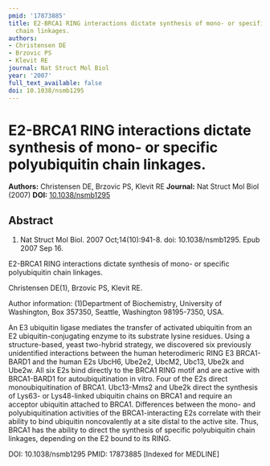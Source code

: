 ```yaml
---
pmid: '17873885'
title: E2-BRCA1 RING interactions dictate synthesis of mono- or specific polyubiquitin
  chain linkages.
authors:
- Christensen DE
- Brzovic PS
- Klevit RE
journal: Nat Struct Mol Biol
year: '2007'
full_text_available: false
doi: 10.1038/nsmb1295
---
```


# E2-BRCA1 RING interactions dictate synthesis of mono- or specific polyubiquitin chain linkages.
**Authors:** Christensen DE, Brzovic PS, Klevit RE
**Journal:** Nat Struct Mol Biol (2007)
**DOI:** [10.1038/nsmb1295](https://doi.org/10.1038/nsmb1295)

## Abstract

1. Nat Struct Mol Biol. 2007 Oct;14(10):941-8. doi: 10.1038/nsmb1295. Epub 2007
Sep  16.

E2-BRCA1 RING interactions dictate synthesis of mono- or specific polyubiquitin 
chain linkages.

Christensen DE(1), Brzovic PS, Klevit RE.

Author information:
(1)Department of Biochemistry, University of Washington, Box 357350, Seattle, 
Washington 98195-7350, USA.

An E3 ubiquitin ligase mediates the transfer of activated ubiquitin from an E2 
ubiquitin-conjugating enzyme to its substrate lysine residues. Using a 
structure-based, yeast two-hybrid strategy, we discovered six previously 
unidentified interactions between the human heterodimeric RING E3 BRCA1-BARD1 
and the human E2s UbcH6, Ube2e2, UbcM2, Ubc13, Ube2k and Ube2w. All six E2s bind 
directly to the BRCA1 RING motif and are active with BRCA1-BARD1 for 
autoubiquitination in vitro. Four of the E2s direct monoubiquitination of BRCA1. 
Ubc13-Mms2 and Ube2k direct the synthesis of Lys63- or Lys48-linked ubiquitin 
chains on BRCA1 and require an acceptor ubiquitin attached to BRCA1. Differences 
between the mono- and polyubiquitination activities of the BRCA1-interacting E2s 
correlate with their ability to bind ubiquitin noncovalently at a site distal to 
the active site. Thus, BRCA1 has the ability to direct the synthesis of specific 
polyubiquitin chain linkages, depending on the E2 bound to its RING.

DOI: 10.1038/nsmb1295
PMID: 17873885 [Indexed for MEDLINE]
